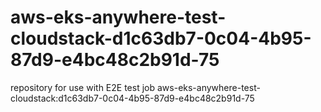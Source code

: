 # aws-eks-anywhere-test-cloudstack-d1c63db7-0c04-4b95-87d9-e4bc48c2b91d-75
repository for use with E2E test job aws-eks-anywhere-test-cloudstack:d1c63db7-0c04-4b95-87d9-e4bc48c2b91d-75
